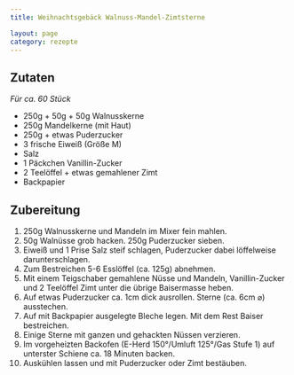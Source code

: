 ```yaml
---
title: Weihnachtsgebäck Walnuss-Mandel-Zimtsterne

layout: page
category: rezepte
---
```


Zutaten
-------
*Für ca. 60 Stück*

- 250g + 50g + 50g Walnusskerne
- 250g Mandelkerne (mit Haut)
- 250g + etwas Puderzucker
- 3 frische Eiweiß (Größe M)
- Salz
- 1 Päckchen Vanillin-Zucker
- 2 Teelöffel + etwas gemahlener Zimt
- Backpapier

Zubereitung
-----------
1. 250g Walnusskerne und Mandeln im Mixer fein mahlen.
2. 50g Walnüsse grob hacken. 250g Puderzucker sieben.
3. Eiweiß und 1 Prise Salz steif schlagen, Puderzucker dabei löffelweise darunterschlagen.
4. Zum Bestreichen 5-6 Esslöffel (ca. 125g) abnehmen.
5. Mit einem Teigschaber gemahlene Nüsse und Mandeln, Vanillin-Zucker und 2 Teelöffel Zimt unter die übrige Baisermasse heben.
6. Auf etwas Puderzucker ca. 1cm dick ausrollen. Sterne (ca. 6cm ⌀) ausstechen.
7. Auf mit Backpapier ausgelegte Bleche legen. Mit dem Rest Baiser bestreichen.
8. Einige Sterne mit ganzen und gehackten Nüssen verzieren.
9. Im vorgeheizten Backofen (E-Herd 150°/Umluft 125°/Gas Stufe 1) auf unterster Schiene ca. 18 Minuten backen.
10. Auskühlen lassen und mit Puderzucker oder Zimt bestäuben.
